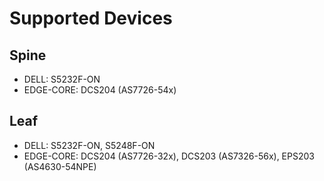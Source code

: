 # Supported Devices

## Spine

* DELL: S5232F-ON
* EDGE-CORE: DCS204 (AS7726-54x)

## Leaf

* DELL: S5232F-ON, S5248F-ON
* EDGE-CORE: DCS204 (AS7726-32x), DCS203 (AS7326-56x), EPS203 (AS4630-54NPE)
